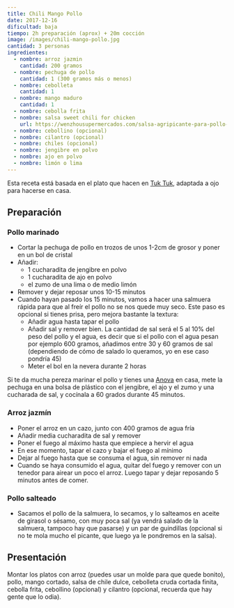 ```yaml
---
title: Chili Mango Pollo
date: 2017-12-16
dificultad: baja
tiempo: 2h preparación (aprox) + 20m cocción
image: /images/chili-mango-pollo.jpg
cantidad: 3 personas
ingredientes:
  - nombre: arroz jazmin
    cantidad: 200 gramos
  - nombre: pechuga de pollo
    cantidad: 1 (300 gramos más o menos)
  - nombre: cebolleta
    cantidad: 1
  - nombre: mango maduro
    cantidad: 1
  - nombre: cebolla frita
  - nombre: salsa sweet chili for chicken
    url: https://wenzhousupermercados.com/salsa-agripicante-para-pollo-295ml
  - nombre: cebollino (opcional)
  - nombre: cilantro (opcional)
  - nombre: chiles (opcional)
  - nombre: jengibre en polvo
  - nombre: ajo en polvo
  - nombre: limón o lima
---
```


Esta receta está basada en el plato que hacen en [Tuk Tuk](http://tuktukstreetfood.es), adaptada a ojo para hacerse en casa.

## Preparación

### Pollo marinado

- Cortar la pechuga de pollo en trozos de unos 1-2cm de grosor y poner en un bol de cristal
- Añadir:
  - 1 cucharadita de jengibre en polvo
  - 1 cucharadita de ajo en polvo
  - el zumo de una lima o de medio limón
- Remover y dejar reposar unos 10-15 minutos
- Cuando hayan pasado los 15 minutos, vamos a hacer una salmuera rápida para que al freír el pollo no se nos quede muy seco. Este paso es opcional si tienes prisa, pero mejora bastante la textura:
  - Añadir agua hasta tapar el pollo
  - Añadir sal y remover bien. La cantidad de sal será el 5 al 10% del peso del pollo y el agua, es decir que si el pollo con el agua pesan por ejemplo 600 gramos, añadimos entre 30 y 60 gramos de sal (dependiendo de cómo de salado lo queramos, yo en ese caso pondría 45)
  - Meter el bol en la nevera durante 2 horas

Si te da mucha pereza marinar el pollo y tienes una [Anova](https://anovaculinary.com) en casa, mete la pechuga en una bolsa de plástico con el jengibre, el ajo y el zumo y una cucharada de sal, y cocínala a 60 grados durante 45 minutos.

### Arroz jazmín

- Poner el arroz en un cazo, junto con 400 gramos de agua fría
- Añadir media cucharadita de sal y remover
- Poner el fuego al máximo hasta que empiece a hervir el agua
- En ese momento, tapar el cazo y bajar el fuego al mínimo
- Dejar al fuego hasta que se consuma el agua, sin remover ni nada
- Cuando se haya consumido el agua, quitar del fuego y remover con un tenedor para airear un poco el arroz. Luego tapar y dejar reposando 5 minutos antes de comer.

### Pollo salteado

- Sacamos el pollo de la salmuera, lo secamos, y lo salteamos en aceite de girasol o sésamo, con muy poca sal (ya vendrá salado de la salmuera, tampoco hay que pasarse) y un par de guindillas (opcional si no te mola mucho el picante, que luego ya le pondremos en la salsa).

## Presentación

Montar los platos con arroz (puedes usar un molde para que quede bonito), pollo, mango cortado, salsa de chile dulce, cebolleta cruda cortada finita, cebolla frita, cebollino (opcional) y cilantro (opcional, recuerda que hay gente que lo odia).
